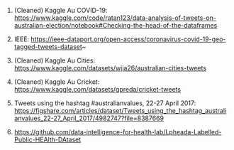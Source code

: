 1. (Cleaned) Kaggle Au COVID-19: https://www.kaggle.com/code/ratan123/data-analysis-of-tweets-on-australian-election/notebook#Checking-the-head-of-the-dataframes

2. IEEE: https://ieee-dataport.org/open-access/coronavirus-covid-19-geo-tagged-tweets-dataset~

3. (Cleaned) Kaggle Au Cities: https://www.kaggle.com/datasets/wjia26/australian-cities-tweets

4. (Cleaned) Kaggle Au Cricket: https://www.kaggle.com/datasets/gpreda/cricket-tweets

5. Tweets using the hashtag #australianvalues, 22-27 April 2017: https://figshare.com/articles/dataset/Tweets_using_the_hashtag_australianvalues_22-27_April_2017/4982747?file=8387669

6. https://github.com/data-intelligence-for-health-lab/Lpheada-Labelled-Public-HEAlth-DAtaset
